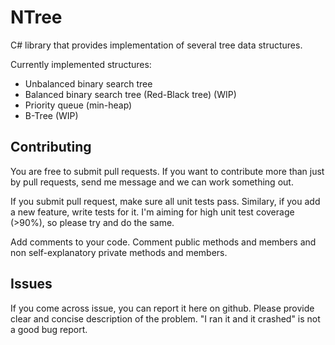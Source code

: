 # NTree
C# library that provides implementation of several tree data structures.

Currently implemented structures:
* Unbalanced binary search tree
* Balanced binary search tree (Red-Black tree) (WIP)
* Priority queue (min-heap)
* B-Tree (WIP)

## Contributing
You are free to submit pull requests. If you want to contribute more than just by pull requests, send me message and we can work something out.

If you submit pull request, make sure all unit tests pass. Similary, if you add a new feature, write tests for it. I'm aiming for high unit test coverage (>90%), so please try and do the same.

Add comments to your code. Comment public methods and members and non self-explanatory private methods and members.

## Issues
If you come across issue, you can report it here on github. Please provide clear and concise description of the problem. "I ran it and it crashed" is not a good bug report.
